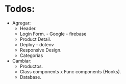 # Todos:

* Agregar:
   - Header.
   - Login Form. - Google - firebase
   - Product Detail.
   - Deploy - dotenv
   - Responsive Design.
   - Categorías
* Cambiar: 
   - Productos.
   - Class components x Func components (Hooks).
   - Database.